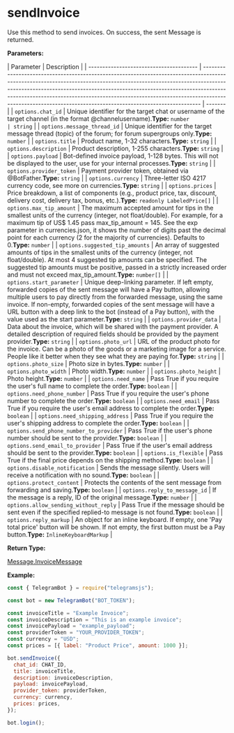 # sendInvoice

Use this method to send invoices. On success, the sent Message is returned.

**Parameters:**

| Parameter                               | Description                                                                                                                                                                                                                                                                                                                                                                                           |
| --------------------------------------- | ----------------------------------------------------------------------------------------------------------------------------------------------------------------------------------------------------------------------------------------------------------------------------------------------------------------------------------------------------------------------------------------------------- | ------- |
| `options.chat_id`                       | Unique identifier for the target chat or username of the target channel (in the format @channelusername).**Type:** `number                                                                                                                                                                                                                                                                            | string` |
| `options.message_thread_id`             | Unique identifier for the target message thread (topic) of the forum; for forum supergroups only.**Type:** `number`                                                                                                                                                                                                                                                                                   |
| `options.title`                         | Product name, 1-32 characters.**Type:** `string`                                                                                                                                                                                                                                                                                                                                                      |
| `options.description`                   | Product description, 1-255 characters.**Type:** `string`                                                                                                                                                                                                                                                                                                                                              |
| `options.payload`                       | Bot-defined invoice payload, 1-128 bytes. This will not be displayed to the user, use for your internal processes.**Type:** `string`                                                                                                                                                                                                                                                                  |
| `options.provider_token`                | Payment provider token, obtained via @BotFather.**Type:** `string`                                                                                                                                                                                                                                                                                                                                    |
| `options.currency`                      | Three-letter ISO 4217 currency code, see more on currencies.**Type:** `string`                                                                                                                                                                                                                                                                                                                        |
| `options.prices`                        | Price breakdown, a list of components (e.g., product price, tax, discount, delivery cost, delivery tax, bonus, etc.).**Type:** `readonly LabeledPrice[]`                                                                                                                                                                                                                                              |
| `options.max_tip_amount`                | The maximum accepted amount for tips in the smallest units of the currency (integer, not float/double). For example, for a maximum tip of US$ 1.45 pass max_tip_amount = 145. See the exp parameter in currencies.json, it shows the number of digits past the decimal point for each currency (2 for the majority of currencies). Defaults to 0.**Type:** `number`                                   |
| `options.suggested_tip_amounts`         | An array of suggested amounts of tips in the smallest units of the currency (integer, not float/double). At most 4 suggested tip amounts can be specified. The suggested tip amounts must be positive, passed in a strictly increased order and must not exceed max_tip_amount.**Type:** `number[]`                                                                                                   |
| `options.start_parameter`               | Unique deep-linking parameter. If left empty, forwarded copies of the sent message will have a Pay button, allowing multiple users to pay directly from the forwarded message, using the same invoice. If non-empty, forwarded copies of the sent message will have a URL button with a deep link to the bot (instead of a Pay button), with the value used as the start parameter.**Type:** `string` |
| `options.provider_data`                 | Data about the invoice, which will be shared with the payment provider. A detailed description of required fields should be provided by the payment provider.**Type:** `string`                                                                                                                                                                                                                       |
| `options.photo_url`                     | URL of the product photo for the invoice. Can be a photo of the goods or a marketing image for a service. People like it better when they see what they are paying for.**Type:** `string`                                                                                                                                                                                                             |
| `options.photo_size`                    | Photo size in bytes.**Type:** `number`                                                                                                                                                                                                                                                                                                                                                                |
| `options.photo_width`                   | Photo width.**Type:** `number`                                                                                                                                                                                                                                                                                                                                                                        |
| `options.photo_height`                  | Photo height.**Type:** `number`                                                                                                                                                                                                                                                                                                                                                                       |
| `options.need_name`                     | Pass True if you require the user's full name to complete the order.**Type:** `boolean`                                                                                                                                                                                                                                                                                                               |
| `options.need_phone_number`             | Pass True if you require the user's phone number to complete the order.**Type:** `boolean`                                                                                                                                                                                                                                                                                                            |
| `options.need_email`                    | Pass True if you require the user's email address to complete the order.**Type:** `boolean`                                                                                                                                                                                                                                                                                                           |
| `options.need_shipping_address`         | Pass True if you require the user's shipping address to complete the order.**Type:** `boolean`                                                                                                                                                                                                                                                                                                        |
| `options.send_phone_number_to_provider` | Pass True if the user's phone number should be sent to the provider.**Type:** `boolean`                                                                                                                                                                                                                                                                                                               |
| `options.send_email_to_provider`        | Pass True if the user's email address should be sent to the provider.**Type:** `boolean`                                                                                                                                                                                                                                                                                                              |
| `options.is_flexible`                   | Pass True if the final price depends on the shipping method.**Type:** `boolean`                                                                                                                                                                                                                                                                                                                       |
| `options.disable_notification`          | Sends the message silently. Users will receive a notification with no sound.**Type:** `boolean`                                                                                                                                                                                                                                                                                                       |
| `options.protect_content`               | Protects the contents of the sent message from forwarding and saving.**Type:** `boolean`                                                                                                                                                                                                                                                                                                              |
| `options.reply_to_message_id`           | If the message is a reply, ID of the original message.**Type:** `number`                                                                                                                                                                                                                                                                                                                              |
| `options.allow_sending_without_reply`   | Pass True if the message should be sent even if the specified replied-to message is not found.**Type:** `boolean`                                                                                                                                                                                                                                                                                     |
| `options.reply_markup`                  | An object for an inline keyboard. If empty, one 'Pay total price' button will be shown. If not empty, the first button must be a Pay button.**Type:** `InlineKeyboardMarkup`                                                                                                                                                                                                                          |

**Return Type:**

[Message.InvoiceMessage](https://core.telegram.org/bots/api#invoice)

**Example:**

```javascript
const { TelegramBot } = require("telegramsjs");

const bot = new TelegramBot("BOT_TOKEN");

const invoiceTitle = "Example Invoice";
const invoiceDescription = "This is an example invoice";
const invoicePayload = "example_payload";
const providerToken = "YOUR_PROVIDER_TOKEN";
const currency = "USD";
const prices = [{ label: "Product Price", amount: 1000 }];

bot.sendInvoice({
  chat_id: CHAT_ID,
  title: invoiceTitle,
  description: invoiceDescription,
  payload: invoicePayload,
  provider_token: providerToken,
  currency: currency,
  prices: prices,
});

bot.login();
```
